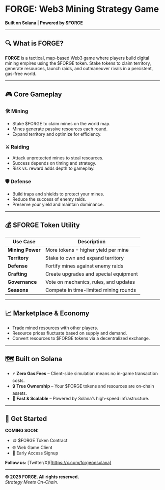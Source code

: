 # FORGE: Web3 Mining Strategy Game

**Built on Solana | Powered by $FORGE**

---

## 🔍 What is FORGE?

**FORGE** is a tactical, map-based Web3 game where players build digital mining empires using the $FORGE token. Stake tokens to claim territory, generate resources, launch raids, and outmaneuver rivals in a persistent, gas-free world.

---

## 🎮 Core Gameplay

### 🛠️ Mining
- Stake $FORGE to claim mines on the world map.
- Mines generate passive resources each round.
- Expand territory and optimize for efficiency.

### ⚔️ Raiding
- Attack unprotected mines to steal resources.
- Success depends on timing and strategy.
- Risk vs. reward adds depth to gameplay.

### 🛡️ Defense
- Build traps and shields to protect your mines.
- Reduce the success of enemy raids.
- Preserve your yield and maintain dominance.

---

## 💰 $FORGE Token Utility

| Use Case           | Description                              |
|--------------------|------------------------------------------|
| **Mining Power**   | More tokens = higher yield per mine      |
| **Territory**      | Stake to own and expand territory        |
| **Defense**        | Fortify mines against enemy raids        |
| **Crafting**       | Create upgrades and special equipment    |
| **Governance**     | Vote on mechanics, rules, and updates    |
| **Seasons**        | Compete in time-limited mining rounds    |

---

## 📈 Marketplace & Economy

- Trade mined resources with other players.
- Resource prices fluctuate based on supply and demand.
- Convert resources to $FORGE tokens via a decentralized exchange.

---

## 🗺️ Built on Solana

- ⚡ **Zero Gas Fees** – Client-side simulation means no in-game transaction costs.
- 🔒 **True Ownership** – Your $FORGE tokens and resources are on-chain assets.
- 🚀 **Fast & Scalable** – Powered by Solana’s high-speed infrastructure.

---

## 🚀 Get Started

**COMING SOON:**
- 🪙 $FORGE Token Contract  
- 🌐 Web Game Client  
- 📜 Early Access Signup  

**Follow us:** [Twitter/X]([https://x.com/forgeonsolana]  

---

**© 2025 FORGE. All rights reserved.**  
*Strategy Meets On-Chain.*

